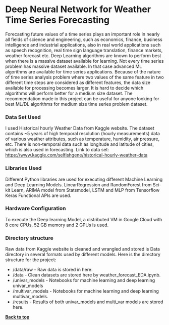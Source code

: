# Deep Neural Network for Weather Time Series Forecasting

Forecasting future values of a time series plays an important role in nearly all fields of science and engineering, such as economics, finance, business intelligence and industrial applications, also in real world applications such as speech recognition, real time sign language translation, finance markets, weather forecast etc. Deep Learning algorithms are known to perform best when there is a massive dataset available for learning. Not every time series problem has massive dataset available. In that case advanced ML algorithms are available for time series applications. Because of the nature of time series analysis problem where two values of the same feature in two different time steps are considered as different features, the data size available for processing becomes larger. It is hard to decide which algorithms will perform better for a medium size dataset. The recommendation made in this project can be useful for anyone looking for best ML/DL algorithms for medium size time series problem dataset.

### Data Set Used
I used Historical hourly Weather Data from Kaggle website. The dataset contains ~5 years of high temporal resolution (hourly measurements) data of various weather attributes, such as temperature, humidity, air pressure, etc. There is non-temporal data such as longitude and latitude of cities, which is also used in forecasting. Link to data set: https://www.kaggle.com/selfishgene/historical-hourly-weather-data

### Libraries Used
Different Python libraries are used for executing different Machine Learning and Deep Learning Models. LinearRegression and RandomForest from Sci-kit Learn, ARIMA model from Statsmodel, LSTM and MLP from Tensorflow Keras Functional APIs are used.

### Hardware Configuration
To execute the Deep learning Model, a distributed VM in Google Cloud with 8 core CPUs, 52 GB memory and 2 GPUs is used.

### Directory structure
Raw data from Kaggle website is cleaned and wrangled and stored is Data directory in several  formats used by different models. Here is the directory structure for the project:
- /data/raw - Raw data is stored in here.
- /data - Clean datasets are stored here  by weather_forecast_EDA.ipynb.
- /univar_models -  Notebooks for machine learning and deep learning univar_models
- /multivar_models  - Notebooks for machine learning and deep learning multivar_models.
- /results - Results of both univar_models and multi_var models are stored here.


**[Back to top](#table-of-contents)**
